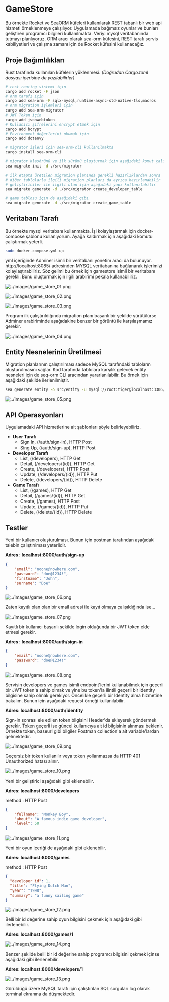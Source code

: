 # GameStore

Bu örnekte Rocket ve SeaORM küfeleri kullanılarak REST tabanlı bir web api hizmeti örneklenmeye çalışılıyor. Uygulamada bağımsız oyunlar ve bunları geliştiren programcı bilgileri kullanılmakta. Veriyi mysql veritabanında tutmayı planlıyoruz. ORM aracı olarak sea-orm küfesini, REST tarafı servis kabiliyetleri ve çalışma zamanı için de Rocket küfesini kullanacağız.

## Proje Bağımlılıkları

Rust tarafında kullanılan küfelerin yüklenmesi. _(Doğrudan Cargo.toml dosyası içerisine de yazılabilirler)_

```bash
# rest routing sistemi için
cargo add rocket -F json
# orm tarafı için
cargo add sea-orm -F sqlx-mysql,runtime-async-std-native-tls,macros
# orm migration işlemleri için
cargo add sea-orm-migrator
# JWT Token için
cargo add jsonwebtoken
# Kullanıcı şifrelerini encrypt etmek için
cargo add bcrypt
# Environment değerlerini okumak için
cargo add dotenvy

# migrator işleri için sea-orm-cli kullanılmakta
cargo install sea-orm-cli

# migrator klasörünü ve ilk sürümü oluşturmak için aşağıdaki komut çalıştırılabilir
sea migrate init -d ./src/migrator

# ilk etapta üretilen migration planında gerekli hazırlıklardan sonra
# diğer tablolarla ilgili migration planları da ayrıca hazırlanabilir
# geliştiriciler ile ilgili olan için aşağıdaki yapı kullanılabilir
sea migrate generate -d ./src/migrator create_developer_table

# game tablosu için de aşağıdaki gibi
sea migrate generate -d ./src/migrator create_game_table
```

## Veritabanı Tarafı

Bu örnekte mysql veritabanı kullanmakta. İşi kolaylaştırmak için docker-compose şablonu kullanıyorum. Ayağa kaldırmak için aşağıdaki komutu çalıştırmak yeterli.

```bash
sudo docker-compose.yml up
```

yml içeriğinde Adminer isimli bir veritabanı yönetim aracı da bulunuyor. http://localhost:8085/ adresinden MYSQL veritabanına bağlanarak işlerimizi kolaylaştırabiliriz. Söz gelimi bu örnek için gamestore isimli bir veritabanı gerekli. Bunu oluşturmak için ilgili arabirimi pekala kullanabiliriz.

![../images/game_store_01.png](../images/game_store_01.png)

![../images/game_store_02.png](../images/game_store_02.png)

![../images/game_store_03.png](../images/game_store_03.png)

Program ilk çalıştırıldığında migration planı başarılı bir şekilde yürütülürse Adminer arabiriminde aşağıdakine benzer bir görüntü ile karşılaşmamız gerekir.

![../images/game_store_04.png](../images/game_store_04.png)

## Entity Nesnelerinin Üretilmesi

Migration planlarının çalıştırılması sadece MySQL tarafındaki tabloların oluşturulmasını sağlar. Kod tarafında tablolara karşılık gelecek entity nesneleri için de seq-orm CLI aracından yararlanılabilir. Bu örnek için aşağıdaki şekilde ilerlenilmiştir.

```bash
sea generate entity -o src/entity -u mysql://root:tiger@localhost:3306/gamestore
```

![../images/game_store_05.png](../images/game_store_05.png)

## API Operasyonları

Uygulamadaki API hizmetlerine ait şablonları şöyle belirleyebiliriz.

- **User Tarafı**
  - Sign In, (/auth/sign-in), HTTP Post
  - Sing Up, (/auth/sign-up), HTTP Post
- **Developer Tarafı**
  - List, (/developers), HTTP Get
  - Detail, (/developers/{id}), HTTP Get
  - Create, (/developers), HTTP Post
  - Update, (/developers/{id}), HTTP Put
  - Delete, (/developers/{id}), HTTP Delete
- **Game Tarafı**
  - List, (/games), HTTP Get
  - Detail, (/games/{id}), HTTP Get
  - Create, (/games), HTTP Post
  - Update, (/games/{id}), HTTP Put
  - Delete, (/delete/{id}), HTTP Delete
  
## Testler

Yeni bir kullanıcı oluşturulması. Bunun için postman tarafından aşağıdaki talebin çalıştırılması yeterlidir.

**Adres : localhost:8000/auth/sign-up**

```json
{
    "email": "noone@nowhere.com",
    "password": "doe@1234!",
    "firstname": "John",
    "surname": "Doe"
}
```

![../images/game_store_06.png](../images/game_store_06.png)

Zaten kayıtlı olan olan bir email adresi ile kayıt olmaya çalışıldığında ise...

![../images/game_store_07.png](../images/game_store_07.png)

Kayıtlı bir kullanıcı başarılı şekilde login olduğunda bir JWT token elde etmesi gerekir.

**Adres : localhost:8000/auth/sign-in**

```json
{
    "email": "noone@nowhere.com",
    "password": "doe@1234!"
}
```

![../images/game_store_08.png](../images/game_store_08.png)

Servisin developers ve games isimli endpoint'lerini kullanabilmek için geçerli bir JWT token'a sahip olmak ve yine bu token'la ilintili geçerli bir Identity bilgisine sahip olmak gerekiyor. Öncelikle geçerli bir Identity alma hizmetine bakalım. Bunun için aşağıdaki request örneği kullanılabilir.

**Adres: localhost:8000/auth/identity**

Sign-in sonrası ele edilen token bilgisini Header'da ekleyerek göndermek gerekir. Token geçerli ise güncel kullanıcıya ait id bilgisinin alınması beklenir. Örnekte token, baseurl gibi bilgiler Postman collection'a ait variable'lardan gelmektedir.

![../images/game_store_09.png](../images/game_store_09.png)

Geçersiz bir token kullanılır veya token yollanmazsa da HTTP 401 Unauthorized hatası alınır.

![../images/game_store_10.png](../images/game_store_10.png)

Yeni bir geliştirici aşağıdaki gibi eklenebilir.

**Adres: localhost:8000/developers**

method : HTTP Post
```json
{
    "fullname": "Monkey Boy",
    "about": "A famous indie game developer",
    "level": 50
}
```

![../images/game_store_11.png](../images/game_store_11.png)

Yeni bir oyun içeriği de aşağıdaki gibi eklenebilir.

**Adres: localhost:8000/games**

method : HTTP Post
```json
{
  "developer_id": 1,
  "title": "Flying Dutch Man",
  "year": "1998",
  "summary": "a funny sailing game"
}
```

![../images/game_store_12.png](../images/game_store_12.png)

Belli bir id değerine sahip oyun bilgisini çekmek için aşağıdaki gibi ilerlenebilir.

**Adres: localhost:8000/games/1**

![../images/game_store_14.png](../images/game_store_14.png)

Benzer şekilde belli bir id değerine sahip programcı bilgisini çekmek içinse aşağıdaki gibi ilerlenebilir.

**Adres: localhost:8000/developers/1**

![../images/game_store_13.png](../images/game_store_13.png)

Görüldüğü üzere MySQL tarafı için çalıştırılan SQL sorguları log olarak terminal ekranına da düşmektedir.